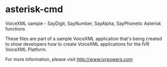 # asterisk-cmd
VoiceXML sample - SayDigit, SayNumber, SayAlpha, SayPhonetic Asterisk functions

These files are part of a sample VoiceXML application that's being created to show developers how to create VoiceXML applications for the IVR VoiceXML Platform.

For more information, please visit  http://www.ivrpowers.com
